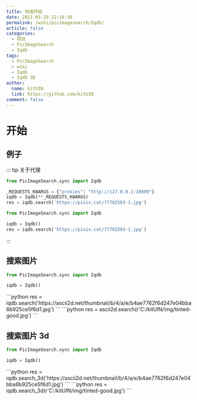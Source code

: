 ```yaml
---
title: 快速开始
date: 2021-03-20 22:16:36
permalink: /wiki/picimagesearch/Iqdb/
article: false
categories:
  - 项目
  - PicImageSearch
  - Iqdb
tags:
  - PicImageSearch
  - wiki
  - Iqdb
  - Iqdb 3D
author: 
  name: kitUIN
  link: https://github.com/kitUIN
comment: false
---
```

# 开始

## 例子
::: tip 关于代理
<code-group>

  <code-block title="使用代理" active>

  ```python
  from PicImageSearch.sync import Iqdb

  _REQUESTS_KWARGS = {"proxies": "http://127.0.0.1:10809"}
  iqdb = Iqdb(**_REQUESTS_KWARGS)
  res = iqdb.search('https://pixiv.cat/77702503-1.jpg')
  ```

  </code-block>

  <code-block title="不使用代理">

  ```python
  from PicImageSearch.sync import Iqdb

  iqdb = Iqdb()
  res = iqdb.search('https://pixiv.cat/77702503-1.jpg')
  ```
  </code-block>

</code-group>

:::

## 搜索图片
```python
from PicImageSearch.sync import Iqdb

iqdb = Iqdb()
```
<code-group>
  <code-block title="网络图片" active>
  ```python
  res = iqdb.search('https://ascii2d.net/thumbnail/b/4/a/e/b4ae7762f6d247e04bba6b925ce5f6d1.jpg')
  ```
  </code-block>

  <code-block title="本地图片">
  ```python
  res = ascii2d.search(r'C:/kitUIN/img/tinted-good.jpg')
  ```
  </code-block>

</code-group>

## 搜索图片 3d

```python
from PicImageSearch.sync import Iqdb

iqdb = Iqdb()
```
<code-group>
  <code-block title="网络图片" active>
  ```python
  res = iqdb.search_3d('https://ascii2d.net/thumbnail/b/4/a/e/b4ae7762f6d247e04bba6b925ce5f6d1.jpg')
  ```
  </code-block>

  <code-block title="本地图片">
  ```python
  res = iqdb.search_3d(r'C:/kitUIN/img/tinted-good.jpg')
  ```
  </code-block>

</code-group>

